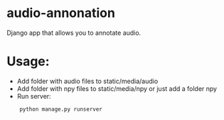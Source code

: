 # audio-annonation
Django app that allows you to annotate audio.


# Usage:

- Add folder with audio files to static/media/audio
- Add folder with npy files to static/media/npy or just add a folder npy
- Run server: 

```bash
    python manage.py runserver
```
